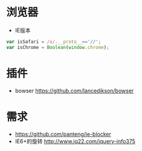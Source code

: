 # 浏览器

- IE版本

```js
var isSafari = /a/.__proto__=='//';
var isChrome = Boolean(window.chrome);
```

# 插件

- bowser https://github.com/lancedikson/bowser

# 需求

- https://github.com/panteng/ie-blocker
- IE6+的旋转 http://www.jq22.com/jquery-info375